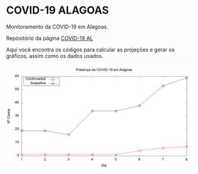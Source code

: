 # COVID-19 ALAGOAS

Monitoramento da COVID-19 em Alagoas.

Repósitório da página [COVID-19 AL](https://ismaeldamiao.blogspot.com/p/covid-19-al.html)

Aqui você encontra os códigos para calcular as projeções e gerar os gráficos, assim como os dados usados.

![](al.png)
